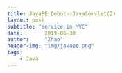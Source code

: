 ```yaml
---
title: JavaEE Debut--JavaServlet(2)
layout: post
subtitle: "service in MVC"
date:       2019-06-30
author:     "Zhao"
header-img: "img/javaee.png"
tags: 
    - Java
---
```

